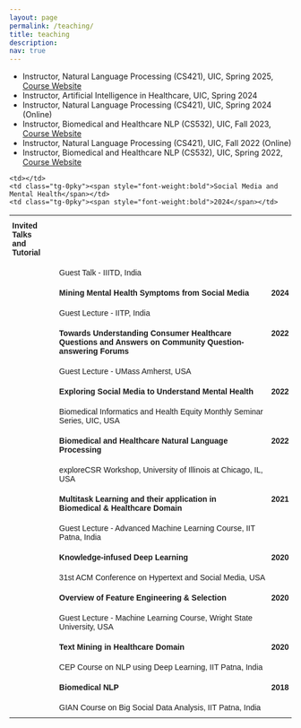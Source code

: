 ```yaml
---
layout: page
permalink: /teaching/
title: teaching
description: 
nav: true
---
```

<ul>
      <li> Instructor, Natural Language Processing (CS421), UIC, Spring 2025, <a href=""https://shwetanlp.github.io/cs421_fall2025"> Course Website</a></li>
        <li> Instructor, Artificial Intelligence in Healthcare, UIC, Spring 2024</li>
      <li> Instructor, Natural Language Processing (CS421), UIC, Spring 2024 (Online)</li>
  <li> Instructor, Biomedical and Healthcare NLP (CS532), UIC, Fall 2023, <a href="cs532_fall2023.html"> Course Website</a> </li>
   <li> Instructor, Natural Language Processing (CS421), UIC, Fall 2022 (Online)</li>
  <li> Instructor, Biomedical and Healthcare NLP (CS532), UIC, Spring 2022, <a href="cs532_spring2022.html"> Course Website</a> </li>

</ul>






<style type="text/css">
.tg  {border-color:#ccc;border-spacing:0;}
.tg td{border-bottom-width:1px;border-color:#ccc;border-style:solid;border-top-width:1px;
  border-width:0px;font-family:Arial, sans-serif;font-size:14px;overflow:hidden;padding:10px 5px;
  word-break:normal;}
.tg th{border-bottom-width:1px;border-color:#ccc;border-style:solid;border-top-width:1px;
  border-width:0px;color:#333;font-family:Arial, sans-serif;font-size:14px;font-weight:normal;overflow:hidden;
  padding:10px 5px;word-break:normal;}
.tg .tg-buh4{text-align:left;vertical-align:top}
.tg .tg-0pky{border-color:inherit;text-align:left;vertical-align:top}
.tg .tg-btxf{border-color:inherit;text-align:left;vertical-align:top}
.tg .tg-0lax{text-align:left;vertical-align:top}
@media screen and (max-width: 767px) {.tg {width: auto !important;}.tg col {width: auto !important;}.tg-wrap {overflow-x: auto;-webkit-overflow-scrolling: touch;}}</style>
<div><table class="tg">
<tbody>
  

<tr>
    <td class="tg-0pky"><span style="font-weight:bold">Invited Talks</span><br><span style="font-weight:bold">and Tutorial</span></td>
      
    <td></td>
    <td class="tg-0pky"><span style="font-weight:bold">Social Media and Mental Health</span></td>
    <td class="tg-0pky"><span style="font-weight:bold">2024</span></td>
  </tr>
  <tr>
    <td class="tg-btxf"></td>
    <td></td>
    <td>Guest Talk - IIITD, India</td>
    <td class="tg-btxf"></td>
  </tr>




<tr>
     <td class="tg-0lax"></td>
    <td></td>
    <td class="tg-0pky"><span style="font-weight:bold">Mining Mental Health Symptoms from Social Media</span></td>
    <td class="tg-0pky"><span style="font-weight:bold">2024</span></td>
  </tr>
  <tr>
    <td class="tg-btxf"></td>
    <td></td>
    <td>Guest Lecture - IITP, India</td>
    <td class="tg-btxf"></td>
  </tr>

  


<tr>
     <td class="tg-0lax"></td>
    <td></td>
    <td class="tg-0pky"><span style="font-weight:bold">Towards Understanding Consumer Healthcare Questions and Answers on Community Question-answering Forums</span></td>
    <td class="tg-0pky"><span style="font-weight:bold">2022</span></td>
  </tr>
  <tr>
    <td class="tg-btxf"></td>
    <td></td>
    <td>Guest Lecture - UMass Amherst, USA</td>
    <td class="tg-btxf"></td>
  </tr>
  


 <tr>
     <td class="tg-0lax"></td>
    <td></td>
    <td class="tg-0pky"><span style="font-weight:bold">Exploring Social Media to Understand Mental Health</span></td>
    <td class="tg-0pky"><span style="font-weight:bold">2022</span></td>
  </tr>
  <tr>
    <td class="tg-btxf"></td>
    <td></td>
    <td>Biomedical Informatics and Health Equity Monthly Seminar Series, UIC, USA</td>
    <td class="tg-btxf"></td>
  </tr>


  
  
  
   <tr>
     <td class="tg-0lax"></td>
    <td></td>
    <td class="tg-0pky"><span style="font-weight:bold">Biomedical and Healthcare Natural Language Processing</span></td>
    <td class="tg-0pky"><span style="font-weight:bold">2022</span></td>
  </tr>
  <tr>
    <td class="tg-btxf"></td>
    <td></td>
    <td>exploreCSR Workshop, University of Illinois at Chicago, IL, USA</td>
    <td class="tg-btxf"></td>
  </tr>
 
   <tr>
    <td class="tg-0lax"></td>
    <td></td>
    <td class="tg-0lax"><span style="font-weight:bold">Multitask Learning and their application in </span><br><span style="font-weight:bold">Biomedical &amp; Healthcare Domain</span></td>
    <td class="tg-0lax"><span style="font-weight:bold">2021</span></td>
  </tr>
  <tr>
    <td class="tg-buh4"></td>
    <td></td>
    <td class="tg-buh4">Guest Lecture - Advanced Machine Learning Course, IIT Patna, India</td>
    <td class="tg-buh4"></td>
  </tr>
  
  <tr>
    <td class="tg-0lax"></td>
    <td></td>
    <td class="tg-0pky"><span style="font-weight:bold">Knowledge-infused Deep Learning</span></td>
    <td class="tg-0pky"><span style="font-weight:bold">2020</span></td>
  </tr>
  <tr>
    <td class="tg-btxf"></td>
    <td></td>
    <td>31st ACM Conference on Hypertext and Social Media, USA</td>
    <td class="tg-btxf"></td>
  </tr>
 
  <tr>
    <td class="tg-0pky"></td>
    <td></td>
    <td class="tg-0pky"><span style="font-weight:bold">Overview of Feature Engineering &amp; Selection</span></td>
    <td class="tg-0pky"><span style="font-weight:bold">2020</span></td>
  </tr>
  <tr>
    <td class="tg-btxf"></td>
    <td></td>
    <td class="tg-btxf">Guest Lecture - Machine Learning Course, Wright State University, USA</td>
    <td class="tg-btxf"></td>
  </tr>
  <tr>
    <td class="tg-0pky"></td>
    <td></td>
    <td class="tg-0pky"><span style="font-weight:bold">Text Mining in Healthcare Domain</span></td>
    <td class="tg-0pky"><span style="font-weight:bold">2020</span></td>
  </tr>
  <tr>
    <td class="tg-btxf"></td>
    <td></td>
    <td class="tg-btxf">CEP Course on NLP using Deep Learning, IIT Patna, India</td>
    <td class="tg-btxf"></td>
  </tr>
  <tr>
    <td class="tg-0pky"></td>
    <td></td>
    <td class="tg-0pky"><span style="font-weight:bold">Biomedical NLP</span></td>
    <td class="tg-0pky"><span style="font-weight:bold">2018</span></td>
  </tr>
  <tr>
    <td class="tg-btxf"></td>
    <td></td>
    <td class="tg-btxf">GIAN Course on Big Social Data Analysis, IIT Patna, India</td>
    <td class="tg-btxf"></td>
  </tr>
</tbody>
</table></div>
